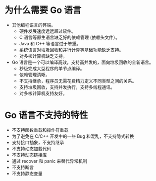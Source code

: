 # 为什么需要 Go 语言
- 其他编程语言的弊端。
    - 硬件发展速度远远超过软件。
    - C 语言等原生语言缺乏好的依赖管理 (依赖头文件）。
    - Java 和 C++ 等语言过于笨重。
    - 系统语言对垃圾回收和并行计算等基础功能缺乏支持。
    - 对多核计算机缺乏支持。
- Go 语言是一个可以编译高效，支持高并发的，面向垃圾回收的全新语言。
    - 秒级完成大型程序的单节点编译。
    - 依赖管理清晰。
    - 不支持继承，程序员无需花费精力定义不同类型之间的关系。
    - 支持垃圾回收，支持并发执行，支持多线程通讯。
    - 对多核计算机支持友好。

# Go 语言不支持的特性
- 不支持函数重载和操作符重载
- 为了避免在 C/C++ 开发中的一些 Bug 和混乱，不支持隐式转换
- 支持接口抽象，不支持继承
- 不支持动态加载代码
- 不支持动态链接库
- 通过 recover 和 panic 来替代异常机制
- 不支持断言
- 不支持静态变量
